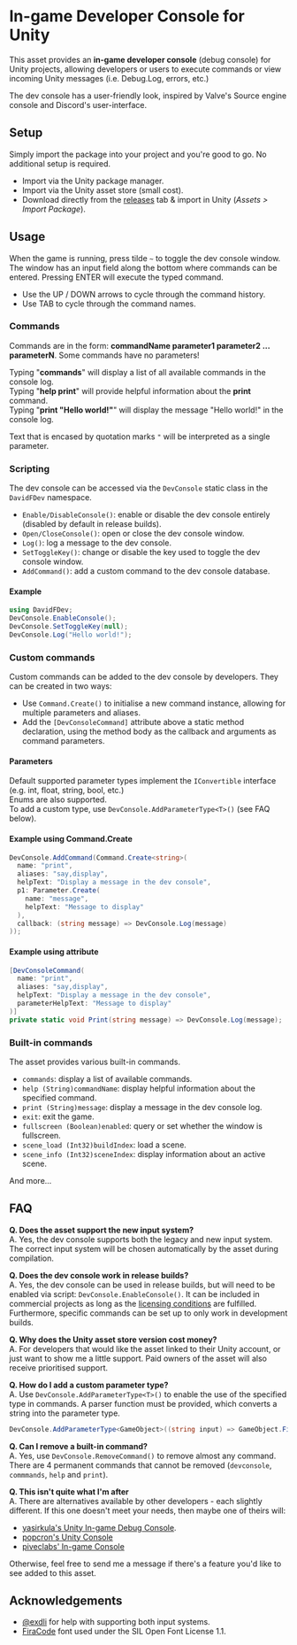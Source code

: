 # In-game Developer Console for Unity
This asset provides an <b>in-game developer console</b> (debug console) for Unity projects, allowing developers or users to execute commands or view incoming Unity messages (i.e. Debug.Log, errors, etc.)

The dev console has a user-friendly look, inspired by Valve's Source engine console and Discord's user-interface.

## Setup
Simply import the package into your project and you're good to go. No additional setup is required.
- Import via the Unity package manager.
- Import via the Unity asset store (small cost).
- Download directly from the [releases](https://github.com/DavidF-Dev/Unity-DeveloperConsole/releases) tab & import in Unity (<i>Assets > Import Package</i>).

## Usage
When the game is running, press tilde ``~`` to toggle the dev console window. The window has an input field along the bottom where commands can be entered. Pressing ENTER will execute the typed command.
- Use the UP / DOWN arrows to cycle through the command history.
- Use TAB to cycle through the command names.

### Commands
Commands are in the form: <b>commandName parameter1 parameter2 ... parameterN</b>. Some commands have no parameters!

Typing "<b>commands</b>" will display a list of all available commands in the console log.</br>
Typing "<b>help print</b>" will provide helpful information about the <b>print</b> command.</br>
Typing "<b>print "Hello world!"</b>" will display the message "Hello world!" in the console log.

Text that is encased by quotation marks ``"`` will be interpreted as a single parameter.

### Scripting
The dev console can be accessed via the ``DevConsole`` static class in the ``DavidFDev`` namespace.
- ``Enable/DisableConsole()``: enable or disable the dev console entirely (disabled by default in release builds).
- ``Open/CloseConsole()``: open or close the dev console window.
- ``Log()``: log a message to the dev console.
- ``SetToggleKey()``: change or disable the key used to toggle the dev console window.
- ``AddCommand()``: add a custom command to the dev console database.

#### Example
```cs
using DavidFDev;
DevConsole.EnableConsole();
DevConsole.SetToggleKey(null);
DevConsole.Log("Hello world!");
```

### Custom commands
Custom commands can be added to the dev console by developers. They can be created in two ways:
- Use ``Command.Create()`` to initialise a new command instance, allowing for multiple parameters and aliases.
- Add the ``[DevConsoleCommand]`` attribute above a static method declaration, using the method body as the callback and arguments as command parameters.

#### Parameters
Default supported parameter types implement the ``IConvertible`` interface (e.g. int, float, string, bool, etc.)</br>
Enums are also supported.</br>
To add a custom type, use ``DevConsole.AddParameterType<T>()`` (see FAQ below).

#### Example using Command.Create
```cs
DevConsole.AddCommand(Command.Create<string>(
  name: "print",
  aliases: "say,display",
  helpText: "Display a message in the dev console",
  p1: Parameter.Create(
    name: "message",
    helpText: "Message to display"
  ),
  callback: (string message) => DevConsole.Log(message)
));
```

#### Example using attribute
```cs
[DevConsoleCommand(
  name: "print",
  aliases: "say,display",
  helpText: "Display a message in the dev console",
  parameterHelpText: "Message to display"
)]
private static void Print(string message) => DevConsole.Log(message);
```

### Built-in commands
The asset provides various built-in commands.
- ``commands``: display a list of available commands.
- ``help (String)commandName``: display helpful information about the specified command.
- ``print (String)message``: display a message in the dev console log.
- ``exit``: exit the game.
- ``fullscreen (Boolean)enabled``: query or set whether the window is fullscreen.
- ``scene_load (Int32)buildIndex``: load a scene.
- ``scene_info (Int32)sceneIndex``: display information about an active scene.

And more...

## FAQ
<b>Q. Does the asset support the new input system?</b></br>
A. Yes, the dev console supports both the legacy and new input system. The correct input system will be chosen automatically by the asset during compilation.

<b>Q. Does the dev console work in release builds?</b></br>
A. Yes, the dev console can be used in release builds, but will need to be enabled via script: ``DevConsole.EnableConsole()``. It can be included in commercial projects as long as the [licensing conditions](https://github.com/DavidF-Dev/Unity-DeveloperConsole/blob/main/LICENSE.md) are fulfilled. Furthermore, specific commands can be set up to only work in development builds.

<b>Q. Why does the Unity asset store version cost money?</b></br>
A. For developers that would like the asset linked to their Unity account, or just want to show me a little support. Paid owners of the asset will also receive prioritised support.

<b>Q. How do I add a custom parameter type?</b></br>
A. Use ``DevConsole.AddParameterType<T>()`` to enable the use of the specified type in commands. A parser function must be provided, which converts a string into the parameter type.
```cs
DevConsole.AddParameterType<GameObject>((string input) => GameObject.Find(input));
```

<b>Q. Can I remove a built-in command?</b></br>
A. Yes, use ``DevConsole.RemoveCommand()`` to remove almost any command. There are 4 permanent commands that cannot be removed (``devconsole``, ``commmands``, ``help`` and ``print``).

<b>Q. This isn't quite what I'm after</b></br>
A. There are alternatives available by other developers - each slightly different. If this one doesn't meet your needs, then maybe one of theirs will:
- [yasirkula's Unity In-game Debug Console](https://github.com/yasirkula/UnityIngameDebugConsole).
- [popcron's Unity Console](https://github.com/popcron/console)
- [piveclabs' In-game Console](https://docs.piveclabs.com/assets-for-unity/developer-tools-for-unity/in-game-console)

Otherwise, feel free to send me a message if there's a feature you'd like to see added to this asset.

## Acknowledgements
- [@exdli](https://twitter.com/exdli) for help with supporting both input systems.
- [FiraCode](https://github.com/tonsky/FiraCode) font used under the SIL Open Font License 1.1.

